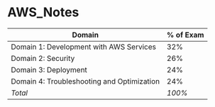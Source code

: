 # AWS_Notes

| Domain                                    | % of Exam |
|-------------------------------------------|-----------|
| Domain 1: Development with AWS Services   | 32%       |
| Domain 2: Security                        | 26%       |
| Domain 3: Deployment                      | 24%       |
| Domain 4: Troubleshooting and Optimization| 24%       |
| *Total*                                   | *100%*    |